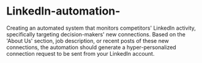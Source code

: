 # LinkedIn-automation-
Creating an automated system that monitors competitors' LinkedIn activity, specifically targeting decision-makers' new connections. Based on the 'About Us' section, job description, or recent posts of these new connections, the automation should generate a hyper-personalized connection request to be sent from your LinkedIn account. 
